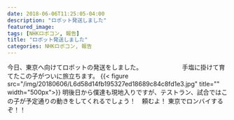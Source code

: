 ```yaml
---
date: 2018-06-06T11:25:05-04:00
description: "ロボット発送しました"
featured_image: 
tags: [NHKロボコン, 報告]
title: "ロボット発送しました"
categories: NHKロボコン, 報告
---
```


今日、東京へ向けてロボットの発送をしました。　　　　　　　手塩に掛けて育てたこの子がついに旅立ちます。
{{< figure src="/img/20180606/L6d58d14fb195327ed18689c84c8fd1e3.jpg" title="" width="500px">}}
明後日から僕達も現地入りですが、テストラン、試合ではこの子が予定通りの動きをしてくれるでしょう！　頼むよ！
東京でロンバイするぞ！！
